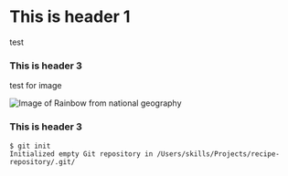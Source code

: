 # This is header 1
test

### This is header 3
test for image

![Image of Rainbow from national geography](https://upload.wikimedia.org/wikipedia/commons/thumb/5/5c/Double-alaskan-rainbow.jpg/1200px-Double-alaskan-rainbow.jpg)

### This is header 3
```
$ git init
Initialized empty Git repository in /Users/skills/Projects/recipe-repository/.git/
```
